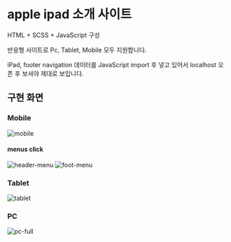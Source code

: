 # apple ipad 소개 사이트

HTML + SCSS + JavaScript 구성

반응형 사이트로 Pc, Tablet, Mobile 모두 지원합니다.

iPad, footer navigation 데이터를 JavaScript import 후 넣고 있어서 localhost 오픈 후 보셔야 제대로 보입니다.

## 구현 화면
### Mobile
![mobile](https://github.com/doryJyeon/apple_ipad_clone/assets/125242321/77493370-2938-4ddd-ad18-8fb3af1e7ece)

#### menus click
![header-menu](https://github.com/doryJyeon/apple_ipad_clone/assets/125242321/0fef1b03-e644-4a84-9062-e634882a8cf2)
![foot-menu](https://github.com/doryJyeon/apple_ipad_clone/assets/125242321/cd26b07e-ce9d-47d2-ae0b-3d525f8a9416)

### Tablet
![tablet](https://github.com/doryJyeon/apple_ipad_clone/assets/125242321/6f3c2b0e-12dc-4932-8602-82ab0328e261)

### PC
![pc-full](https://github.com/doryJyeon/apple_ipad_clone/assets/125242321/9ef14ac7-a302-42ab-bf68-00be391d7a11)
